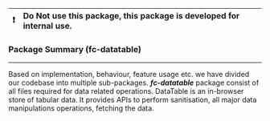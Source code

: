 <table>
<thead>
<tr>
<th align="right"><g-emoji class="g-emoji" alias="exclamation" fallback-src="https://github.githubassets.com/images/icons/emoji/unicode/2757.png">❗️</g-emoji></th>
<th align="left">Do Not use this package, this package is developed for internal use.</th>
</tr>
</thead>
</table>

### Package Summary (fc-datatable)
--------------------------------
Based on implementation, behaviour, feature usage etc. we have divided our codebase into multiple sub-packages. ***fc-datatable*** package consist of all files required for data related operations. DataTable is an in-browser store of tabular data. It provides APIs to perform sanitisation, all major data manipulations operations, fetching the data.
